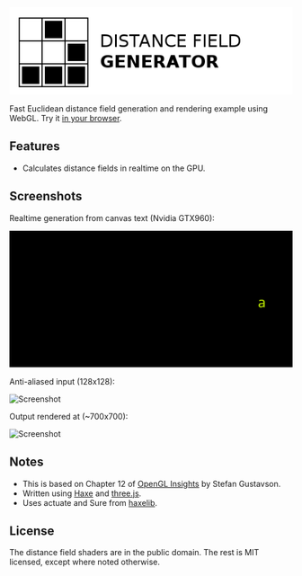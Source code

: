 ![Project logo](screenshots/webgl_distance_fields_logo.png?raw=true "WebGL Distance Fields Logo")

Fast Euclidean distance field generation and rendering example using WebGL. Try it [in your browser](http://tw1ddle.github.io/WebGL-Distance-Fields/).

## Features ##
* Calculates distance fields in realtime on the GPU.

## Screenshots ##

Realtime generation from canvas text (Nvidia GTX960):

![Screenshot](https://github.com/Tw1ddle/WebGL-Distance-Fields/blob/master/screenshots/realtime.gif?raw=true "WebGL Distance Fields Realtime Screenshot")

Anti-aliased input (128x128):

![Screenshot](https://github.com/Tw1ddle/WebGL-Distance-Fields/blob/master/screenshots/screenshot1.png?raw=true "WebGL Distance Fields Screenshot 1")

Output rendered at (~700x700):

![Screenshot](https://github.com/Tw1ddle/WebGL-Distance-Fields/blob/master/screenshots/screenshot2.png?raw=true "WebGL Distance Fields Screenshot 2")

## Notes ##
* This is based on Chapter 12 of [OpenGL Insights](http://openglinsights.com/) by Stefan Gustavson.
* Written using [Haxe](http://haxe.org/) and [three.js](http://threejs.org/).
* Uses actuate and Sure from [haxelib](http://lib.haxe.org/).

## License ##
The distance field shaders are in the public domain. The rest is MIT licensed, except where noted otherwise.